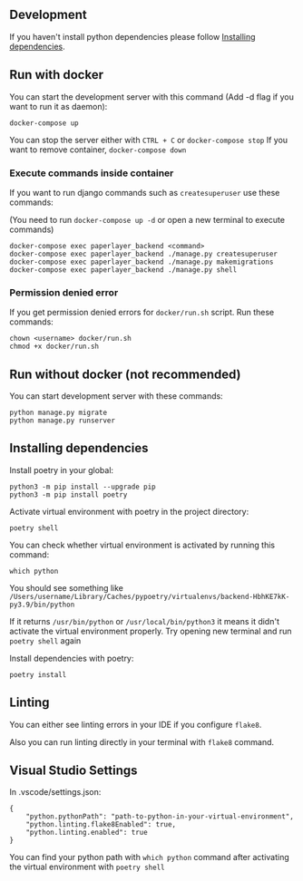 ## Development
If you haven't install python dependencies please follow [Installing dependencies](Installing-dependencies).

## Run with docker
You can start the development server with this command (Add -d flag if you want to run it as daemon):
```
docker-compose up
```
You can stop the server either with `CTRL + C` or `docker-compose stop`
If you want to remove container, `docker-compose down`

### Execute commands inside container
If you want to run django commands such as `createsuperuser` use these commands:

(You need to run `docker-compose up -d` or open a new terminal to execute commands)
```
docker-compose exec paperlayer_backend <command>
docker-compose exec paperlayer_backend ./manage.py createsuperuser
docker-compose exec paperlayer_backend ./manage.py makemigrations
docker-compose exec paperlayer_backend ./manage.py shell
```

### Permission denied error
If you get permission denied errors for `docker/run.sh` script. Run these commands:
```
chown <username> docker/run.sh
chmod +x docker/run.sh
```

## Run without docker (not recommended)
You can start development server with these commands:
```
python manage.py migrate
python manage.py runserver
```

## Installing dependencies

Install poetry in your global:
```
python3 -m pip install --upgrade pip
python3 -m pip install poetry
```

Activate virtual environment with poetry in the project directory:
```
poetry shell
```
You can check whether virtual environment is activated by running this command:
```
which python
```
You should see something like `/Users/username/Library/Caches/pypoetry/virtualenvs/backend-HbhKE7kK-py3.9/bin/python`

If it returns `/usr/bin/python` or `/usr/local/bin/python3` it means it didn't activate the virtual environment properly. Try opening new terminal and run `poetry shell` again

Install dependencies with poetry:
```
poetry install
```

## Linting
You can either see linting errors in your IDE if you configure `flake8`.

Also you can run linting directly in your terminal with `flake8` command.


## Visual Studio Settings
In .vscode/settings.json:
```
{
    "python.pythonPath": "path-to-python-in-your-virtual-environment",
    "python.linting.flake8Enabled": true,
    "python.linting.enabled": true
}
```
You can find your python path with `which python` command after activating the virtual environment with `poetry shell`

